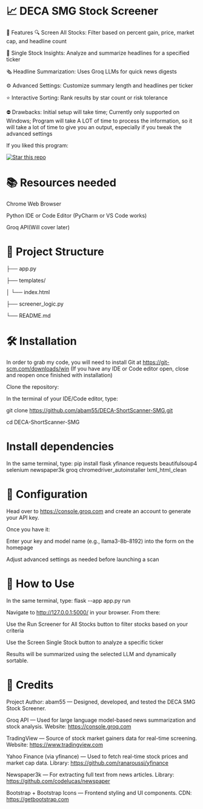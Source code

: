 # 📈 DECA SMG Stock Screener
🚀 Features
🔍 Screen All Stocks: Filter based on percent gain, price, market cap, and headline count

🧠 Single Stock Insights: Analyze and summarize headlines for a specified ticker

🗞️ Headline Summarization: Uses Groq LLMs for quick news digests

⚙️ Advanced Settings: Customize summary length and headlines per ticker

⭐ Interactive Sorting: Rank results by star count or risk tolerance

⛔ Drawbacks: Initial setup will take time; Currently only supported on Windows; Program will take A LOT of time to process the information, so it will take a lot of time to give you an output, especially if you tweak the advanced settings

If you liked this program:

[![Star this repo](https://img.shields.io/github/stars/abam55/DECA-ShortScanner-SMG?style=social)](https://github.com/abam55/DECA-ShortScanner-SMG/stargazers)

# 📚 Resources needed
Chrome Web Browser

Python IDE or Code Editor (PyCharm or VS Code works)

Groq API(Will cover later)


# 📂 Project Structure

├── app.py 

├── templates/

│   └── index.html      

├── screener_logic.py    

└── README.md          

# 🛠️ Installation

In order to grab my code, you will need to install Git at https://git-scm.com/downloads/win (If you have any IDE or Code editor open, close and reopen once finished with installation)

Clone the repository:

In the terminal of your IDE/Code editor, type:

git clone https://github.com/abam55/DECA-ShortScanner-SMG.git

cd DECA-ShortScanner-SMG

# Install dependencies
In the same terminal, type: pip install flask yfinance requests beautifulsoup4 selenium newspaper3k groq chromedriver_autoinstaller lxml_html_clean

# 🔐 Configuration
Head over to https://console.groq.com and create an account to generate your API key.

Once you have it:

Enter your key and model name (e.g., llama3-8b-8192) into the form on the homepage

Adjust advanced settings as needed before launching a scan

# 🚦 How to Use
In the same terminal, type: flask --app app.py run

Navigate to http://127.0.0.1:5000/ in your browser. From there:

Use the Run Screener for All Stocks button to filter stocks based on your criteria

Use the Screen Single Stock button to analyze a specific ticker

Results will be summarized using the selected LLM and dynamically sortable.

# 🙏 Credits
Project Author: abam55 — Designed, developed, and tested the DECA SMG Stock Screener.

Groq API — Used for large language model-based news summarization and stock analysis.
Website: https://console.groq.com

TradingView — Source of stock market gainers data for real-time screening.
Website: https://www.tradingview.com

Yahoo Finance (via yfinance) — Used to fetch real-time stock prices and market cap data.
Library: https://github.com/ranaroussi/yfinance

Newspaper3k — For extracting full text from news articles.
Library: https://github.com/codelucas/newspaper

Bootstrap + Bootstrap Icons — Frontend styling and UI components.
CDN: https://getbootstrap.com
